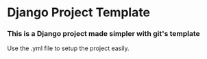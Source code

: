 # Django Project Template
### This is a Django project made simpler with git's template

Use the .yml file to setup the project easily.
